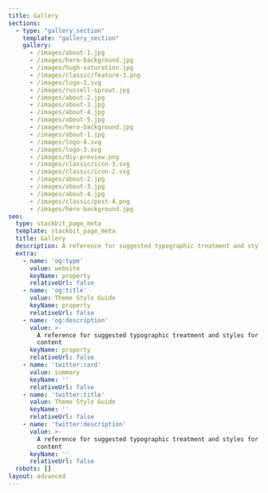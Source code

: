 ```yaml
---
title: Gallery
sections:
  - type: "gallery_section"
    template: "gallery_section"
    gallery:
      - /images/about-1.jpg
      - /images/hero-background.jpg
      - /images/hugh-saturation.jpg
      - /images/classic/feature-3.png
      - /images/logo-1.svg
      - /images/russell-sprout.jpg
      - /images/about-2.jpg
      - /images/about-3.jpg
      - /images/about-4.jpg
      - /images/about-5.jpg
      - /images/hero-background.jpg
      - /images/about-1.jpg
      - /images/logo-4.svg
      - /images/logo-3.svg
      - /images/diy-preview.png
      - /images/classic/icon-3.svg
      - /images/classic/icon-2.svg
      - /images/about-2.jpg
      - /images/about-3.jpg
      - /images/about-4.jpg
      - /images/classic/post-4.png
      - /images/hero-background.jpg
seo:
  type: stackbit_page_meta
  template: stackbit_page_meta
  title: Gallery
  description: A reference for suggested typographic treatment and styles for your content
  extra:
    - name: 'og:type'
      value: website
      keyName: property
      relativeUrl: false
    - name: 'og:title'
      value: Theme Style Guide
      keyName: property
      relativeUrl: false
    - name: 'og:description'
      value: >-
        A reference for suggested typographic treatment and styles for your
        content
      keyName: property
      relativeUrl: false
    - name: 'twitter:card'
      value: summary
      keyName: ''
      relativeUrl: false
    - name: 'twitter:title'
      value: Theme Style Guide
      keyName: ''
      relativeUrl: false
    - name: 'twitter:description'
      value: >-
        A reference for suggested typographic treatment and styles for your
        content
      keyName: ''
      relativeUrl: false
  robots: []
layout: advanced
---
```

